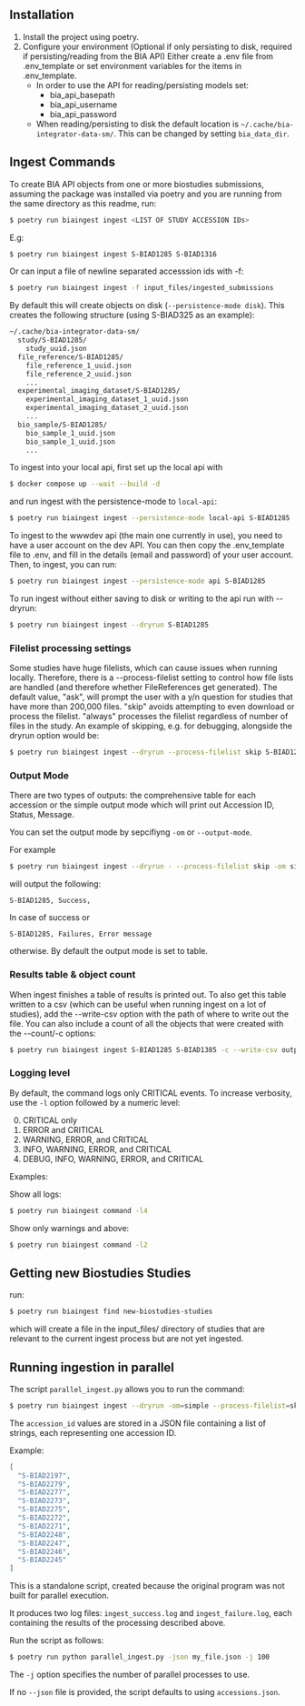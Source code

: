 ## Installation
1. Install the project using poetry.
2. Configure your environment (Optional if only persisting to disk, required if persisting/reading from the BIA API)
   Either create a .env file from .env_template or set environment variables for the items in .env_template.
    * In order to use the API for reading/persisting models set:
        - bia_api_basepath
        - bia_api_username
        - bia_api_password
    * When reading/persisting to disk the default location is `~/.cache/bia-integrator-data-sm/`. This can be changed by setting `bia_data_dir`.

## Ingest Commands
To create BIA API objects from one or more biostudies submissions, assuming the package was installed via poetry and you are running from the same directory as this readme, run:
```sh
$ poetry run biaingest ingest <LIST OF STUDY ACCESSION IDs>
```
E.g:
```sh
$ poetry run biaingest ingest S-BIAD1285 S-BIAD1316
```
Or can input a file of newline separated accesssion ids with -f:
```sh
$ poetry run biaingest ingest -f input_files/ingested_submissions
```

By default this will create objects on disk (`--persistence-mode disk`).
This creates the following structure (using S-BIAD325 as an example):
```sh
~/.cache/bia-integrator-data-sm/
  study/S-BIAD1285/
    study_uuid.json
  file_reference/S-BIAD1285/
    file_reference_1_uuid.json
    file_reference_2_uuid.json
    ...
  experimental_imaging_dataset/S-BIAD1285/
    experimental_imaging_dataset_1_uuid.json
    experimental_imaging_dataset_2_uuid.json
    ...
  bio_sample/S-BIAD1285/
    bio_sample_1_uuid.json
    bio_sample_1_uuid.json
    ...
```

To ingest into your local api, first set up the local api with
```sh
$ docker compose up --wait --build -d
```
and run ingest with the persistence-mode to `local-api`:
```sh
$ poetry run biaingest ingest --persistence-mode local-api S-BIAD1285
```

To ingest to the wwwdev api (the main one currently in use), you need to have a user account on the dev API. You can then copy the .env_template file to .env, and fill in the details (email and password) of your user account. Then, to ingest, you can run:
```sh
$ poetry run biaingest ingest --persistence-mode api S-BIAD1285
```

To run ingest without either saving to disk or writing to the api run with --dryrun:
```sh
$ poetry run biaingest ingest --dryrun S-BIAD1285
```

### Filelist processing settings

Some studies have huge filelists, which can cause issues when running locally. Therefore, there is a --process-filelist setting to control how file lists are handled (and therefore whether FileReferences get generated). The default value, "ask", will prompt the user with a y/n question for studies that have more than 200,000 files. "skip" avoids attempting to even download or process the filelist. "always" processes the filelist regardless of number of files in the study. An example of skipping, e.g. for debugging, alongside the dryrun option would be:
```sh
$ poetry run biaingest ingest --dryrun --process-filelist skip S-BIAD1285
```
### Output Mode

There are two types of outputs:
 the comprehensive table for each accession or the simple output mode which will print out Accession ID, Status, Message.

You can set the output mode by sepcifiyng `-om` or `--output-mode`.

For example

```sh
$ poetry run biaingest ingest --dryrun - --process-filelist skip -om simple S-BIAD1285
```
will output the following:

```log
S-BIAD1285, Success,
```
In case of success or
```log
S-BIAD1285, Failures, Error message
```
otherwise.
By default the output mode is set to table.

### Results table & object count
When ingest finishes a table of results is printed out. To also get this table written to a csv (which can be useful when running ingest on a lot of studies), add the --write-csv option with the path of where to write out the file. You can also include a count of all the objects that were created with the --count/-c options:

```sh
$ poetry run biaingest ingest S-BIAD1285 S-BIAD1385 -c --write-csv output_table.csv
```

### Logging level

By default, the command logs only CRITICAL events.
To increase verbosity, use the `-l` option followed by a numeric level:

  0. CRITICAL only
  1. ERROR and CRITICAL
  2. WARNING, ERROR, and CRITICAL
  3. INFO, WARNING, ERROR, and CRITICAL
  4. DEBUG, INFO, WARNING, ERROR, and CRITICAL

Examples:

Show all logs:
```sh
$ poetry run biaingest command -l4
```
Show only warnings and above:
```sh
$ poetry run biaingest command -l2
```




## Getting new Biostudies Studies

run:
```bash
$ poetry run biaingest find new-biostudies-studies
```

which will create a file in the input_files/ directory of studies that are relevant to the current ingest process but are not yet ingested.


## Running ingestion in parallel

The script `parallel_ingest.py` allows you to run the command:

```bash
$ poetry run biaingest ingest --dryrun -om=simple --process-filelist=skip ${accession_id}
```

The `accession_id` values are stored in a JSON file containing a list of strings, each representing one accession ID.

Example:

```json
[
  "S-BIAD2197",
  "S-BIAD2279",
  "S-BIAD2277",
  "S-BIAD2273",
  "S-BIAD2275",
  "S-BIAD2272",
  "S-BIAD2271",
  "S-BIAD2248",
  "S-BIAD2247",
  "S-BIAD2246",
  "S-BIAD2245"
]

```

This is a standalone script, created because the original program was not built for parallel execution.

It produces two log files: `ingest_success.log` and `ingest_failure.log`, each containing the results of the processing described above.

Run the script as follows:

```bash
$ poetry run python parallel_ingest.py -json my_file.json -j 100
```

The `-j` option specifies the number of parallel processes to use.

If no `--json` file is provided, the script defaults to using `accessions.json`.
